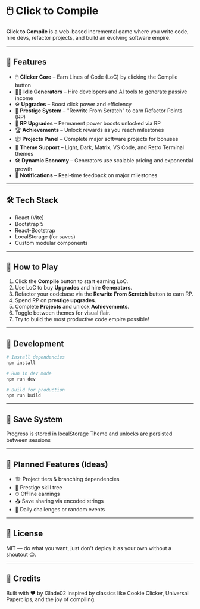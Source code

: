 # 🖱️ Click to Compile

**Click to Compile** is a web-based incremental game where you write code, hire devs, refactor projects, and build an evolving software empire.

---

## 🚀 Features

- 🖱️ **Clicker Core** – Earn Lines of Code (LoC) by clicking the Compile button
- 👩‍💻 **Idle Generators** – Hire developers and AI tools to generate passive income
- ⚙️ **Upgrades** – Boost click power and efficiency
- 🔁 **Prestige System** – "Rewrite From Scratch" to earn Refactor Points (RP)
- 🧬 **RP Upgrades** – Permanent power boosts unlocked via RP
- 🏆 **Achievements** – Unlock rewards as you reach milestones
- 📦 **Projects Panel** – Complete major software projects for bonuses
- 🎨 **Theme Support** – Light, Dark, Matrix, VS Code, and Retro Terminal themes
- 🛠 **Dynamic Economy** – Generators use scalable pricing and exponential growth
- 🔔 **Notifications** – Real-time feedback on major milestones

---

## 🛠️ Tech Stack

- React (Vite)
- Bootstrap 5
- React-Bootstrap
- LocalStorage (for saves)
- Custom modular components

---

## 🧩 How to Play

1. Click the **Compile** button to start earning LoC.
2. Use LoC to buy **Upgrades** and hire **Generators**.
3. Refactor your codebase via the **Rewrite From Scratch** button to earn RP.
4. Spend RP on **prestige upgrades**.
5. Complete **Projects** and unlock **Achievements**.
6. Toggle between themes for visual flair.
7. Try to build the most productive code empire possible!

---

## 🧪 Development

```bash
# Install dependencies
npm install

# Run in dev mode
npm run dev

# Build for production
npm run build
```

---

## 💾 Save System
Progress is stored in localStorage
Theme and unlocks are persisted between sessions

---

## 🔮 Planned Features (Ideas)
* 🏗 Project tiers & branching dependencies
* 🧠 Prestige skill tree
* ⏱ Offline earnings
* 📤 Save sharing via encoded strings
* 🧩 Daily challenges or random events

---

## 📄 License
MIT — do what you want, just don't deploy it as your own without a shoutout 😉.

---

## 🙌 Credits
Built with ❤️ by I3lade02
Inspired by classics like Cookie Clicker, Universal Paperclips, and the joy of compiling.